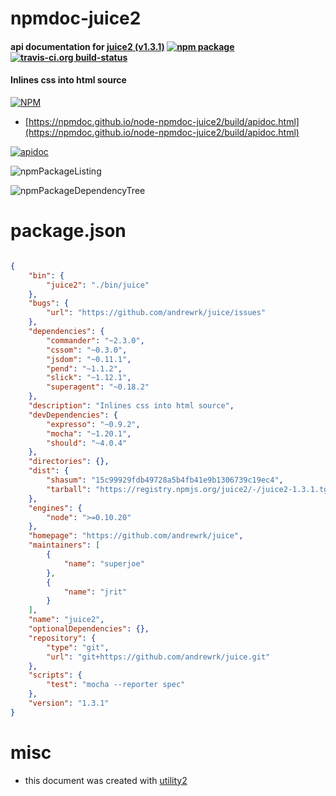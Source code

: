 # npmdoc-juice2

#### api documentation for  [juice2 (v1.3.1)](https://github.com/andrewrk/juice)  [![npm package](https://img.shields.io/npm/v/npmdoc-juice2.svg?style=flat-square)](https://www.npmjs.org/package/npmdoc-juice2) [![travis-ci.org build-status](https://api.travis-ci.org/npmdoc/node-npmdoc-juice2.svg)](https://travis-ci.org/npmdoc/node-npmdoc-juice2)

#### Inlines css into html source

[![NPM](https://nodei.co/npm/juice2.png?downloads=true&downloadRank=true&stars=true)](https://www.npmjs.com/package/juice2)

- [https://npmdoc.github.io/node-npmdoc-juice2/build/apidoc.html](https://npmdoc.github.io/node-npmdoc-juice2/build/apidoc.html)

[![apidoc](https://npmdoc.github.io/node-npmdoc-juice2/build/screenCapture.buildCi.browser.%252Ftmp%252Fbuild%252Fapidoc.html.png)](https://npmdoc.github.io/node-npmdoc-juice2/build/apidoc.html)

![npmPackageListing](https://npmdoc.github.io/node-npmdoc-juice2/build/screenCapture.npmPackageListing.svg)

![npmPackageDependencyTree](https://npmdoc.github.io/node-npmdoc-juice2/build/screenCapture.npmPackageDependencyTree.svg)



# package.json

```json

{
    "bin": {
        "juice2": "./bin/juice"
    },
    "bugs": {
        "url": "https://github.com/andrewrk/juice/issues"
    },
    "dependencies": {
        "commander": "~2.3.0",
        "cssom": "~0.3.0",
        "jsdom": "~0.11.1",
        "pend": "~1.1.2",
        "slick": "~1.12.1",
        "superagent": "~0.18.2"
    },
    "description": "Inlines css into html source",
    "devDependencies": {
        "expresso": "~0.9.2",
        "mocha": "~1.20.1",
        "should": "~4.0.4"
    },
    "directories": {},
    "dist": {
        "shasum": "15c99929fdb49728a5b4fb41e9b1306739c19ec4",
        "tarball": "https://registry.npmjs.org/juice2/-/juice2-1.3.1.tgz"
    },
    "engines": {
        "node": ">=0.10.20"
    },
    "homepage": "https://github.com/andrewrk/juice",
    "maintainers": [
        {
            "name": "superjoe"
        },
        {
            "name": "jrit"
        }
    ],
    "name": "juice2",
    "optionalDependencies": {},
    "repository": {
        "type": "git",
        "url": "git+https://github.com/andrewrk/juice.git"
    },
    "scripts": {
        "test": "mocha --reporter spec"
    },
    "version": "1.3.1"
}
```



# misc
- this document was created with [utility2](https://github.com/kaizhu256/node-utility2)
